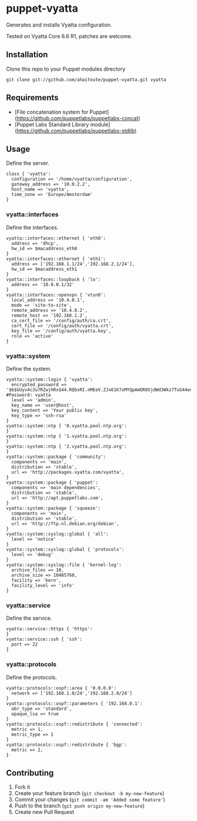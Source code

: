 puppet-vyatta
=============

Generates and installs Vyatta configuration.

Tested on Vyatta Core 6.6 R1, patches are welcome.

## Installation

Clone this repo to your Puppet modules directory

    git clone git://github.com/ahaitoute/puppet-vyatta.git vyatta

## Requirements

* [File concatenation system for Puppet] (https://github.com/puppetlabs/puppetlabs-concat)
* [Puppet Labs Standard Library module] (https://github.com/puppetlabs/puppetlabs-stdlib)

## Usage

Define the server.

    class { 'vyatta':
      configuration => '/home/vyatta/configuration',
      gateway_address => '10.0.2.2',
      host_name => 'vyatta',
      time_zone => 'Europe/Amsterdam'
    }

### vyatta::interfaces

Define the interfaces.

    vyatta::interfaces::ethernet { 'eth0':
      address => 'dhcp',
      hw_id => $macaddress_eth0
    }
    vyatta::interfaces::ethernet { 'eth1':
      address => ['192.168.1.1/24','192.168.2.1/24'],
      hw_id => $macaddress_eth1
    }
    vyatta::interfaces::loopback { 'lo':
      address => '10.0.0.1/32'
    }
    vyatta::interfaces::openvpn { 'vtun0':
      local_address => '10.4.0.1',
      mode => 'site-to-site',
      remote_address => '10.4.0.2',
      remote_host => '192.168.1.2',
      ca_cert_file => '/config/auth/ca.crt',
      cert_file => '/config/auth/vyatta.crt',
      key_file => '/config/auth/vyatta.key',
      role => 'active'
    }

### vyatta::system

Define the system.

    vyatta::system::login { 'vyatta':
      encrypted_password => '$6$GUyv4c3u7RZwjhRx$44.RQbxRI.nMEeV.ZJx61K7xMYQpAmOR8VjdWd3Wkz7TuG44eeygBoG2u9B3Jv8Cbfr0i.JTTwnrC5MDUkclI/', #Password: vyatta
      level => 'admin',
      key_name => 'user@host',
      key_content => 'Your public key',
      key_type => 'ssh-rsa'
    }
    vyatta::system::ntp { '0.vyatta.pool.ntp.org':
    }
    vyatta::system::ntp { '1.vyatta.pool.ntp.org':
    }
    vyatta::system::ntp { '2.vyatta.pool.ntp.org':
    }
    vyatta::system::package { 'community':
      components => 'main',
      distribution => 'stable',
      url => 'http://packages.vyatta.com/vyatta',
    }
    vyatta::system::package { 'puppet':
      components => 'main dependencies',
      distribution => 'stable',
      url => 'http://apt.puppetlabs.com',
    }
    vyatta::system::package { 'squeeze':
      components => 'main',
      distribution => 'stable',
      url => 'http://ftp.nl.debian.org/debian',
    }
    vyatta::system::syslog::global { 'all':
      level => 'notice'
    }
    vyatta::system::syslog::global { 'protocols':
      level => 'debug'
    }
    vyatta::system::syslog::file { 'kernel-log':
      archive_files => 10,
      archive_size => 10485760,
      facility => 'kern',
      facility_level => 'info'
    }

### vyatta::service

Define the service.

    vyatta::service::https { 'https':
    }
    vyatta::service::ssh { 'ssh':
      port => 22
    }

### vyatta::protocols

Define the protocols.

    vyatta::protocols::ospf::area { '0.0.0.0':
      network => ['192.168.1.0/24','192.168.2.0/24']
    }
    vyatta::protocols::ospf::parameters { '192.168.0.1':
      abr_type => 'standard',
      opaque_lsa => true
    }
    vyatta::protocols::ospf::redistribute { 'connected':
      metric => 1,
      metric_type => 1
    }
    vyatta::protocols::ospf::redistribute { 'bgp':
      metric => 2,
    }

## Contributing

1. Fork it
2. Create your feature branch (`git checkout -b my-new-feature`)
3. Commit your changes (`git commit -am 'Added some feature'`)
4. Push to the branch (`git push origin my-new-feature`)
5. Create new Pull Request
